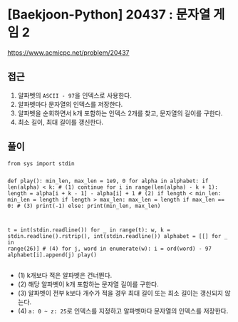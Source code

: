 [Baekjoon-Python] 20437 : 문자열 게임 2
=
<p><a href="https://www.acmicpc.net/problem/20437">https://www.acmicpc.net/problem/20437</a></p>
<h2>접근</h2>
<ol>
<li>알파벳의 <code>ASCII - 97</code>을 인덱스로 사용한다.</li>
<li>알파벳마다 문자열의 인덱스를 저장한다.</li>
<li>알파벳을 순회하면서 k개 포함하는 인덱스 2개를 찾고, 문자열의 길이를 구한다.</li>
<li>최소 길이, 최대 길이를 갱신한다.</li>
</ol>
<h2>풀이</h2>
<pre><code class="python">from sys import stdin


def play():
 min\_len, max\_len = 1e9, 0
 for alpha in alphabet:
 if len(alpha) < k: # (1)
 continue
 for i in range(len(alpha) - k + 1): 
 length = alpha[i + k - 1] - alpha[i] + 1 # (2)
 if length < min\_len:
 min\_len = length
 if length > max\_len:
 max\_len = length
 if max\_len == 0: # (3)
 print(-1)
 else:
 print(min\_len, max\_len)


t = int(stdin.readline())
for \_ in range(t):
 w, k = stdin.readline().rstrip(), int(stdin.readline())
 alphabet = [[] for \_ in range(26)] # (4)
 for j, word in enumerate(w):
 i = ord(word) - 97
 alphabet[i].append(j)
 play()</code></pre>
<ul>
<li>(1) k개보다 적은 알파벳은 건너뛴다.</li>
<li>(2) 해당 알파벳이 k개 포함하는 문자열 길이를 구한다.</li>
<li>(3) 알파벳이 전부 k보다 개수가 적을 경우 최대 길이 또는 최소 길이는 갱신되지 않는다.</li>
<li>(4) <code>a: 0 ~ z: 25</code>로 인덱스를 지정하고 알파벳마다 문자열의 인덱스를 저장한다.</li>
</ul>